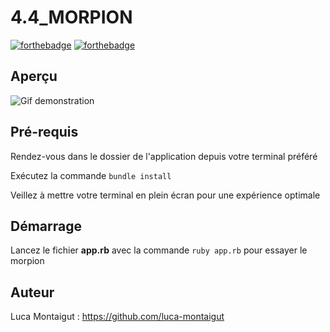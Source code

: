 # 4.4_MORPION

[![forthebadge](https://forthebadge.com/images/badges/made-with-ruby.svg)](https://forthebadge.com) [![forthebadge](https://forthebadge.com/images/badges/built-with-love.svg)](https://forthebadge.com)

## Aperçu
![Gif demonstration](https://i.imgur.com/oYaSuuM.gif)

## Pré-requis
Rendez-vous dans le dossier de l'application depuis votre terminal préféré

Exécutez la commande ``bundle install``

Veillez à mettre votre terminal en plein écran pour une expérience optimale

## Démarrage
Lancez le fichier **app.rb** avec la commande ``ruby app.rb`` pour essayer le morpion

## Auteur
Luca Montaigut : https://github.com/luca-montaigut
